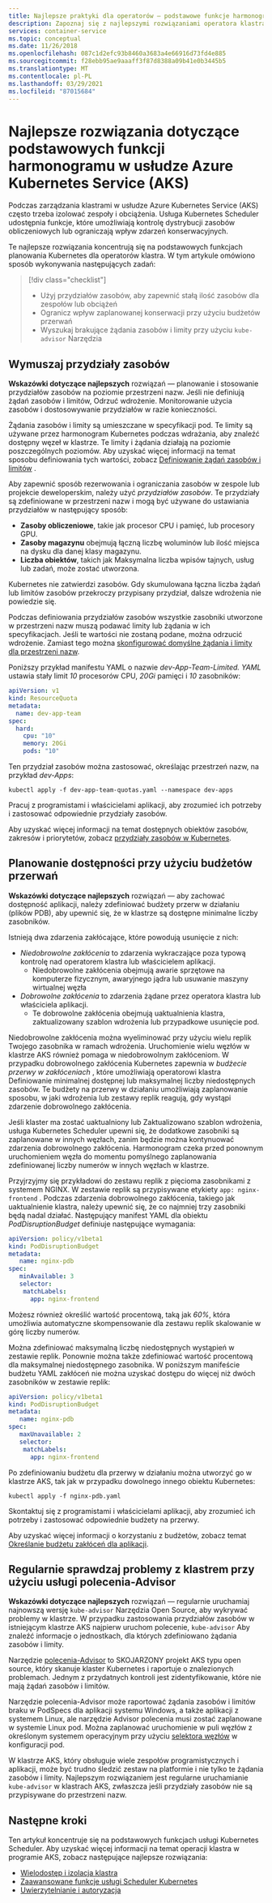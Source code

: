 ```yaml
---
title: Najlepsze praktyki dla operatorów — podstawowe funkcje harmonogramu w usłudze Azure Kubernetes Services (AKS)
description: Zapoznaj się z najlepszymi rozwiązaniami operatora klastra dotyczącymi korzystania z podstawowych funkcji usługi Scheduler, takich jak przydziały zasobów i budżety na przerwy w usłudze Azure Kubernetes Service (AKS)
services: container-service
ms.topic: conceptual
ms.date: 11/26/2018
ms.openlocfilehash: 087c1d2efc93b8460a3683a4e66916d73fd4e885
ms.sourcegitcommit: f28ebb95ae9aaaff3f87d8388a09b41e0b3445b5
ms.translationtype: MT
ms.contentlocale: pl-PL
ms.lasthandoff: 03/29/2021
ms.locfileid: "87015684"
---
```

# <a name="best-practices-for-basic-scheduler-features-in-azure-kubernetes-service-aks"></a>Najlepsze rozwiązania dotyczące podstawowych funkcji harmonogramu w usłudze Azure Kubernetes Service (AKS)

Podczas zarządzania klastrami w usłudze Azure Kubernetes Service (AKS) często trzeba izolować zespoły i obciążenia. Usługa Kubernetes Scheduler udostępnia funkcje, które umożliwiają kontrolę dystrybucji zasobów obliczeniowych lub ograniczają wpływ zdarzeń konserwacyjnych.

Te najlepsze rozwiązania koncentrują się na podstawowych funkcjach planowania Kubernetes dla operatorów klastra. W tym artykule omówiono sposób wykonywania następujących zadań:

> [!div class="checklist"]
> * Użyj przydziałów zasobów, aby zapewnić stałą ilość zasobów dla zespołów lub obciążeń
> * Ogranicz wpływ zaplanowanej konserwacji przy użyciu budżetów przerwań
> * Wyszukaj brakujące żądania zasobów i limity przy użyciu `kube-advisor` Narzędzia

## <a name="enforce-resource-quotas"></a>Wymuszaj przydziały zasobów

**Wskazówki dotyczące najlepszych** rozwiązań — planowanie i stosowanie przydziałów zasobów na poziomie przestrzeni nazw. Jeśli nie definiują żądań zasobów i limitów, Odrzuć wdrożenie. Monitorowanie użycia zasobów i dostosowywanie przydziałów w razie konieczności.

Żądania zasobów i limity są umieszczane w specyfikacji pod. Te limity są używane przez harmonogram Kubernetes podczas wdrażania, aby znaleźć dostępny węzeł w klastrze. Te limity i żądania działają na poziomie poszczególnych poziomów. Aby uzyskać więcej informacji na temat sposobu definiowania tych wartości, zobacz [Definiowanie żądań zasobów i limitów][resource-limits] .

Aby zapewnić sposób rezerwowania i ograniczania zasobów w zespole lub projekcie deweloperskim, należy użyć *przydziałów zasobów*. Te przydziały są zdefiniowane w przestrzeni nazw i mogą być używane do ustawiania przydziałów w następujący sposób:

* **Zasoby obliczeniowe**, takie jak procesor CPU i pamięć, lub procesory GPU.
* **Zasoby magazynu** obejmują łączną liczbę woluminów lub ilość miejsca na dysku dla danej klasy magazynu.
* **Liczba obiektów**, takich jak Maksymalna liczba wpisów tajnych, usług lub zadań, może zostać utworzona.

Kubernetes nie zatwierdzi zasobów. Gdy skumulowana łączna liczba żądań lub limitów zasobów przekroczy przypisany przydział, dalsze wdrożenia nie powiedzie się.

Podczas definiowania przydziałów zasobów wszystkie zasobniki utworzone w przestrzeni nazw muszą podawać limity lub żądania w ich specyfikacjach. Jeśli te wartości nie zostaną podane, można odrzucić wdrożenie. Zamiast tego można [skonfigurować domyślne żądania i limity dla przestrzeni nazw][configure-default-quotas].

Poniższy przykład manifestu YAML o nazwie *dev-App-Team-Limited. YAML* ustawia stały limit *10* procesorów CPU, *20Gi* pamięci i *10* zasobników:

```yaml
apiVersion: v1
kind: ResourceQuota
metadata:
  name: dev-app-team
spec:
  hard:
    cpu: "10"
    memory: 20Gi
    pods: "10"
```

Ten przydział zasobów można zastosować, określając przestrzeń nazw, na przykład *dev-Apps*:

```console
kubectl apply -f dev-app-team-quotas.yaml --namespace dev-apps
```

Pracuj z programistami i właścicielami aplikacji, aby zrozumieć ich potrzeby i zastosować odpowiednie przydziały zasobów.

Aby uzyskać więcej informacji na temat dostępnych obiektów zasobów, zakresów i priorytetów, zobacz [przydziały zasobów w Kubernetes][k8s-resource-quotas].

## <a name="plan-for-availability-using-pod-disruption-budgets"></a>Planowanie dostępności przy użyciu budżetów przerwań

**Wskazówki dotyczące najlepszych** rozwiązań — aby zachować dostępność aplikacji, należy zdefiniować budżety przerw w działaniu (plików PDB), aby upewnić się, że w klastrze są dostępne minimalne liczby zasobników.

Istnieją dwa zdarzenia zakłócające, które powodują usunięcie z nich:

* *Niedobrowolne zakłócenia* to zdarzenia wykraczające poza typową kontrolę nad operatorem klastra lub właścicielem aplikacji.
  * Niedobrowolne zakłócenia obejmują awarie sprzętowe na komputerze fizycznym, awaryjnego jądra lub usuwanie maszyny wirtualnej węzła
* *Dobrowolne zakłócenia* to zdarzenia żądane przez operatora klastra lub właściciela aplikacji.
  * Te dobrowolne zakłócenia obejmują uaktualnienia klastra, zaktualizowany szablon wdrożenia lub przypadkowe usunięcie pod.

Niedobrowolne zakłócenia można wyeliminować przy użyciu wielu replik Twojego zasobnika w ramach wdrożenia. Uruchomienie wielu węzłów w klastrze AKS również pomaga w niedobrowolnym zakłóceniom. W przypadku dobrowolnego zakłócenia Kubernetes zapewnia w *budżecie przerwy w zakłóceniach* , które umożliwiają operatorowi klastra Definiowanie minimalnej dostępnej lub maksymalnej liczby niedostępnych zasobów. Te budżety na przerwy w działaniu umożliwiają zaplanowanie sposobu, w jaki wdrożenia lub zestawy replik reagują, gdy wystąpi zdarzenie dobrowolnego zakłócenia.

Jeśli klaster ma zostać uaktualniony lub Zaktualizowano szablon wdrożenia, usługa Kubernetes Scheduler upewni się, że dodatkowe zasobniki są zaplanowane w innych węzłach, zanim będzie można kontynuować zdarzenia dobrowolnego zakłócenia. Harmonogram czeka przed ponownym uruchomieniem węzła do momentu pomyślnego zaplanowania zdefiniowanej liczby numerów w innych węzłach w klastrze.

Przyjrzyjmy się przykładowi do zestawu replik z pięcioma zasobnikami z systemem NGINX. W zestawie replik są przypisywane etykiety `app: nginx-frontend` . Podczas zdarzenia dobrowolnego zakłócenia, takiego jak uaktualnienie klastra, należy upewnić się, że co najmniej trzy zasobniki będą nadal działać. Następujący manifest YAML dla obiektu *PodDisruptionBudget* definiuje następujące wymagania:

```yaml
apiVersion: policy/v1beta1
kind: PodDisruptionBudget
metadata:
   name: nginx-pdb
spec:
   minAvailable: 3
   selector:
    matchLabels:
      app: nginx-frontend
```

Możesz również określić wartość procentową, taką jak *60%*, która umożliwia automatyczne skompensowanie dla zestawu replik skalowanie w górę liczby numerów.

Można zdefiniować maksymalną liczbę niedostępnych wystąpień w zestawie replik. Ponownie można także zdefiniować wartość procentową dla maksymalnej niedostępnego zasobnika. W poniższym manifeście budżetu YAML zakłóceń nie można uzyskać dostępu do więcej niż dwóch zasobników w zestawie replik:

```yaml
apiVersion: policy/v1beta1
kind: PodDisruptionBudget
metadata:
   name: nginx-pdb
spec:
   maxUnavailable: 2
   selector:
    matchLabels:
      app: nginx-frontend
```

Po zdefiniowaniu budżetu dla przerwy w działaniu można utworzyć go w klastrze AKS, tak jak w przypadku dowolnego innego obiektu Kubernetes:

```console
kubectl apply -f nginx-pdb.yaml
```

Skontaktuj się z programistami i właścicielami aplikacji, aby zrozumieć ich potrzeby i zastosować odpowiednie budżety na przerwy.

Aby uzyskać więcej informacji o korzystaniu z budżetów, zobacz temat [Określanie budżetu zakłóceń dla aplikacji][k8s-pdbs].

## <a name="regularly-check-for-cluster-issues-with-kube-advisor"></a>Regularnie sprawdzaj problemy z klastrem przy użyciu usługi polecenia-Advisor

**Wskazówki dotyczące najlepszych** rozwiązań — regularnie uruchamiaj najnowszą wersję `kube-advisor` Narzędzia Open Source, aby wykrywać problemy w klastrze. W przypadku zastosowania przydziałów zasobów w istniejącym klastrze AKS najpierw uruchom polecenie, `kube-advisor` Aby znaleźć informacje o jednostkach, dla których zdefiniowano żądania zasobów i limity.

Narzędzie [polecenia-Advisor][kube-advisor] to SKOJARZONY projekt AKS typu open source, który skanuje klaster Kubernetes i raportuje o znalezionych problemach. Jednym z przydatnych kontroli jest zidentyfikowanie, które nie mają żądań zasobów i limitów.

Narzędzie polecenia-Advisor może raportować żądania zasobów i limitów braku w PodSpecs dla aplikacji systemu Windows, a także aplikacji z systemem Linux, ale narzędzie Advisor polecenia musi zostać zaplanowane w systemie Linux pod. Można zaplanować uruchomienie w puli węzłów z określonym systemem operacyjnym przy użyciu [selektora węzłów][k8s-node-selector] w konfiguracji pod.

W klastrze AKS, który obsługuje wiele zespołów programistycznych i aplikacji, może być trudno śledzić zestaw na platformie i nie tylko te żądania zasobów i limity. Najlepszym rozwiązaniem jest regularne uruchamianie `kube-advisor` w klastrach AKS, zwłaszcza jeśli przydziały zasobów nie są przypisywane do przestrzeni nazw.

## <a name="next-steps"></a>Następne kroki

Ten artykuł koncentruje się na podstawowych funkcjach usługi Kubernetes Scheduler. Aby uzyskać więcej informacji na temat operacji klastra w programie AKS, zobacz następujące najlepsze rozwiązania:

* [Wielodostęp i izolacja klastra][aks-best-practices-cluster-isolation]
* [Zaawansowane funkcje usługi Scheduler Kubernetes][aks-best-practices-advanced-scheduler]
* [Uwierzytelnianie i autoryzacja][aks-best-practices-identity]

<!-- EXTERNAL LINKS -->
[k8s-resource-quotas]: https://kubernetes.io/docs/concepts/policy/resource-quotas/
[configure-default-quotas]: https://kubernetes.io/docs/tasks/administer-cluster/manage-resources/memory-default-namespace/
[kube-advisor]: https://github.com/Azure/kube-advisor
[k8s-pdbs]: https://kubernetes.io/docs/tasks/run-application/configure-pdb/

<!-- INTERNAL LINKS -->
[resource-limits]: developer-best-practices-resource-management.md#define-pod-resource-requests-and-limits
[aks-best-practices-cluster-isolation]: operator-best-practices-cluster-isolation.md
[aks-best-practices-advanced-scheduler]: operator-best-practices-advanced-scheduler.md
[aks-best-practices-identity]: operator-best-practices-identity.md
[k8s-node-selector]: concepts-clusters-workloads.md#node-selectors
